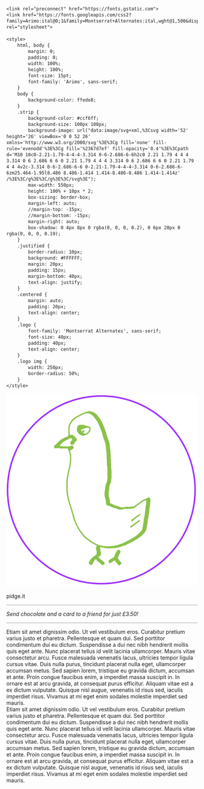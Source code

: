 <head>
	<title>pidge.it</title>

	<link rel="preconnect" href="https://fonts.gstatic.com">
	<link href="https://fonts.googleapis.com/css2?family=Arimo:ital@0;1&family=Montserrat+Alternates:ital,wght@1,500&display=swap" rel="stylesheet">
	
	<style>
		html, body {
			margin: 0;
			padding: 0;
    		width: 100%;
    		height: 100%;
			font-size: 15pt;
			font-family: 'Arimo', sans-serif;
		}
		body {
			background-color: ffede8;
		}
		.strip {
			background-color: #ccf6ff;
			background-size: 100px 100px;
			background-image: url("data:image/svg+xml,%3Csvg width='52' height='26' viewBox='0 0 52 26' xmlns='http://www.w3.org/2000/svg'%3E%3Cg fill='none' fill-rule='evenodd'%3E%3Cg fill='%2367d7ef' fill-opacity='0.4'%3E%3Cpath d='M10 10c0-2.21-1.79-4-4-4-3.314 0-6-2.686-6-6h2c0 2.21 1.79 4 4 4 3.314 0 6 2.686 6 6 0 2.21 1.79 4 4 4 3.314 0 6 2.686 6 6 0 2.21 1.79 4 4 4v2c-3.314 0-6-2.686-6-6 0-2.21-1.79-4-4-4-3.314 0-6-2.686-6-6zm25.464-1.95l8.486 8.486-1.414 1.414-8.486-8.486 1.414-1.414z' /%3E%3C/g%3E%3C/g%3E%3C/svg%3E");
			max-width: 550px;
			height: 100% + 10px * 2;
			box-sizing: border-box;
			margin-left: auto;
			//margin-top: -15px;
			//margin-bottom: -15px;
			margin-right: auto; 
			box-shadow: 0 4px 8px 0 rgba(0, 0, 0, 0.2), 0 6px 20px 0 rgba(0, 0, 0, 0.19);
		}
		.justified {
			border-radius: 10px;
			background: #FFFFFF;
			margin: 20px;
			padding: 15px;
			margin-bottom: 40px;
			text-align: justify;
		}
		.centered {
			margin: auto;
			padding: 20px;
			text-align: center;
		}
		.logo {
			font-family: 'Montserrat Alternates', sans-serif;
			font-size: 40px;
			padding: 40px;
			text-align: center;
		}
		.logo img {
			width: 250px;
			border-radius: 50%;
		}
	</style>
</head>

<body>
<div class = 'strip'>
	<div class = 'logo'>
		<img src="/pigeon2.png" alt="pigeon">
		<br><br>
		pidge.it
	</div>
	<div class = 'centered'>
		<hr style= "height: 2px; border-width: 0; color: #C8C8C8; background-color: #C8C8C8">
			<i>Send chocolate and a card to a friend for just £3.50!</i>
		<hr style= "height: 2px; border-width: 0; color: #C8C8C8; background-color: #C8C8C8">
	</div>
	<div class = 'justified'>
		Etiam sit amet dignissim odio. Ut vel vestibulum eros. Curabitur pretium varius justo et pharetra. Pellentesque et quam dui. Sed porttitor condimentum dui eu dictum. Suspendisse a dui nec nibh hendrerit mollis quis eget ante. Nunc placerat tellus id velit lacinia ullamcorper. Mauris vitae consectetur arcu. Fusce malesuada venenatis lacus, ultricies tempor ligula cursus vitae. Duis nulla purus, tincidunt placerat nulla eget, ullamcorper accumsan metus. Sed sapien lorem, tristique eu gravida dictum, accumsan et ante. Proin congue faucibus enim, a imperdiet massa suscipit in. In ornare est at arcu gravida, at consequat purus efficitur. Aliquam vitae est a ex dictum vulputate. Quisque nisl augue, venenatis id risus sed, iaculis imperdiet risus. Vivamus at mi eget enim sodales molestie imperdiet sed mauris.
	</div>
	<div class = 'justified'>
		Etiam sit amet dignissim odio. Ut vel vestibulum eros. Curabitur pretium varius justo et pharetra. Pellentesque et quam dui. Sed porttitor condimentum dui eu dictum. Suspendisse a dui nec nibh hendrerit mollis quis eget ante. Nunc placerat tellus id velit lacinia ullamcorper. Mauris vitae consectetur arcu. Fusce malesuada venenatis lacus, ultricies tempor ligula cursus vitae. Duis nulla purus, tincidunt placerat nulla eget, ullamcorper accumsan metus. Sed sapien lorem, tristique eu gravida dictum, accumsan et ante. Proin congue faucibus enim, a imperdiet massa suscipit in. In ornare est at arcu gravida, at consequat purus efficitur. Aliquam vitae est a ex dictum vulputate. Quisque nisl augue, venenatis id risus sed, iaculis imperdiet risus. Vivamus at mi eget enim sodales molestie imperdiet sed mauris.
	</div>
	<br>	
</div>


</body>
